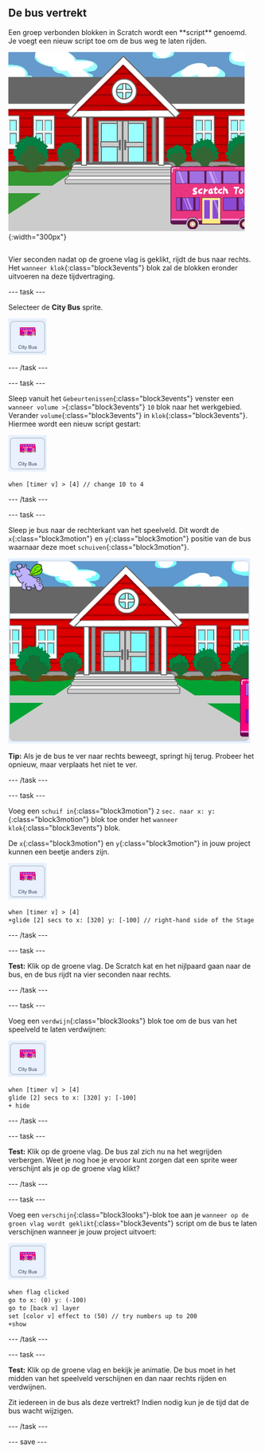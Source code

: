 ## De bus vertrekt

<div style="display: flex; flex-wrap: wrap">
<div style="flex-basis: 200px; flex-grow: 1; margin-right: 15px;">
Een groep verbonden blokken in Scratch wordt een **script** genoemd. Je voegt een nieuw script toe om de bus weg te laten rijden.
</div>
<div>

![Het speelveld laat zien dat de bus naar rechts is verplaatst.](images/bus-leaving.png){:width="300px"}

</div>
</div>

Vier seconden nadat op de groene vlag is geklikt, rijdt de bus naar rechts. Het `wanneer klok`{:class="block3events"} blok zal de blokken eronder uitvoeren na deze tijdvertraging.

--- task ---

Selecteer de **City Bus** sprite.

![De stadsbus-sprite.](images/bus-sprite.png)

--- /task ---

--- task ---

Sleep vanuit het `Gebeurtenissen`{:class="block3events"} venster een `wanneer volume >`{:class="block3events"} `10` blok naar het werkgebied. Verander `volume`{:class="block3events"} in `klok`{:class="block3events"}. Hiermee wordt een nieuw script gestart:

![De stadsbus-sprite.](images/bus-sprite.png)

```blocks3
when [timer v] > [4] // change 10 to 4
```

--- /task ---

--- task ---

Sleep je bus naar de rechterkant van het speelveld. Dit wordt de `x`{:class="block3motion"} en `y`{:class="block3motion"} positie van de bus waarnaar deze moet `schuiven`{:class="block3motion"}.

![](images/bus-right.png)

**Tip:** Als je de bus te ver naar rechts beweegt, springt hij terug. Probeer het opnieuw, maar verplaats het niet te ver.

--- /task ---

--- task ---

Voeg een `schuif in`{:class="block3motion"} `2` `sec. naar x: y:`{:class="block3motion"} blok toe onder het `wanneer klok`{:class="block3events"} blok.

De `x`{:class="block3motion"} en `y`{:class="block3motion"} in jouw project kunnen een beetje anders zijn.

![De stadsbus-sprite.](images/bus-sprite.png)

```blocks3
when [timer v] > [4] 
+glide [2] secs to x: [320] y: [-100] // right-hand side of the Stage
```

--- /task ---

--- task ---

**Test:** Klik op de groene vlag. De Scratch kat en het nijlpaard gaan naar de bus, en de bus rijdt na vier seconden naar rechts.

--- /task ---

--- task ---

Voeg een `verdwijn`{:class="block3looks"} blok toe om de bus van het speelveld te laten verdwijnen:

![De stadsbus-sprite.](images/bus-sprite.png)

```blocks3
when [timer v] > [4] 
glide [2] secs to x: [320] y: [-100]
+ hide
```
--- /task ---

--- task ---

**Test:** Klik op de groene vlag. De bus zal zich nu na het wegrijden verbergen. Weet je nog hoe je ervoor kunt zorgen dat een sprite weer verschijnt als je op de groene vlag klikt?

--- /task ---

--- task ---

Voeg een `verschijn`{:class="block3looks"}-blok toe aan je `wanneer op de groen vlag wordt geklikt`{:class="block3events"} script om de bus te laten verschijnen wanneer je jouw project uitvoert:

![De stadsbus-sprite.](images/bus-sprite.png)

```blocks3
when flag clicked
go to x: (0) y: (-100)
go to [back v] layer
set [color v] effect to (50) // try numbers up to 200
+show
```

--- /task ---

--- task ---

**Test:** Klik op de groene vlag en bekijk je animatie. De bus moet in het midden van het speelveld verschijnen en dan naar rechts rijden en verdwijnen.

Zit iedereen in de bus als deze vertrekt? Indien nodig kun je de tijd dat de bus wacht wijzigen.

--- /task ---

--- save ---
